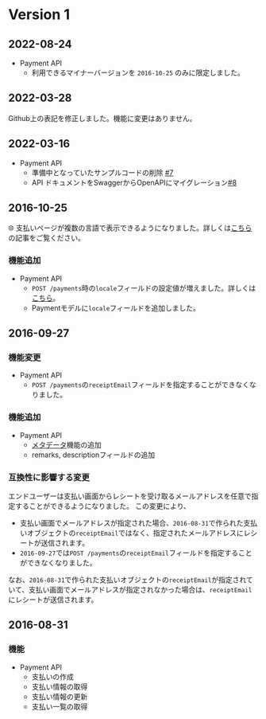 # Version 1
## 2022-08-24

- Payment API
  - 利用できるマイナーバージョンを `2016-10-25` のみに限定しました。

## 2022-03-28

Github上の表記を修正しました。機能に変更はありません。

## 2022-03-16

- Payment API
  - 準備中となっていたサンプルコードの削除 [#7](https://github.com/Coiney-SDK/CoineyKit-Payge/pull/7)
  - API ドキュメントをSwaggerからOpenAPIにマイグレーション[#8](https://github.com/Coiney-SDK/CoineyKit-Payge/pull/8)

## 2016-10-25

:globe_with_meridians: 支払いページが複数の言語で表示できるようになりました。詳しくは[こちら](http://news.coiney.com/release-16-11-01/)の記事をご覧ください。

### 機能追加

- Payment API
  - `POST /payments`時の`locale`フィールドの設定値が増えました。詳しくは[こちら](/user-guides/locale.md)。
  - Paymentモデルに`locale`フィールドを追加しました。

## 2016-09-27

### 機能変更

- Payment API
  - `POST /payments`の`receiptEmail`フィールドを指定することができなくなりました。

### 機能追加

- Payment API
  - [メタデータ](/api-spec/metadata.md)機能の追加
  - remarks, descriptionフィールドの追加

### 互換性に影響する変更

エンドユーザーは支払い画面からレシートを受け取るメールアドレスを任意で指定することができるようになりました。
この変更により、
- 支払い画面でメールアドレスが指定された場合、`2016-08-31`で作られた支払いオブジェクトの`receiptEmail`ではなく、指定されたメールアドレスにレシートが送信されます。
- `2016-09-27`では`POST /payments`の`receiptEmail`フィールドを指定することができなくなりました。

なお、`2016-08-31`で作られた支払いオブジェクトの`receiptEmail`が指定されていて、支払い画面でメールアドレスが指定されなかった場合は、`receiptEmail`にレシートが送信されます。

## 2016-08-31

### 機能

- Payment API
  - 支払いの作成
  - 支払い情報の取得
  - 支払い情報の更新
  - 支払い一覧の取得
